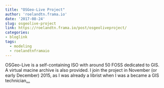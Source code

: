 ```yaml
---
title: "OSGeo-Live Project"
author: 'roelandtn.frama.io'
date: '2017-08-24'
slug: osgeolive-project
link: https://roelandtn.frama.io/post/osgeoliveproject/
categories:
- bloglink
tags:
  - modeling
  - roelandtnframaio
---
```


OSGeo-Live is a self-containing ISO with around 50 FOSS dedicated to GIS. A virtual macine archive is also provided. I join the project in November (or early December) 2015, as I was already a librist when I was a became a GIS technician[... <i class="fas fa-external-link-alt"></i>](https://roelandtn.frama.io/post/osgeoliveproject/)

